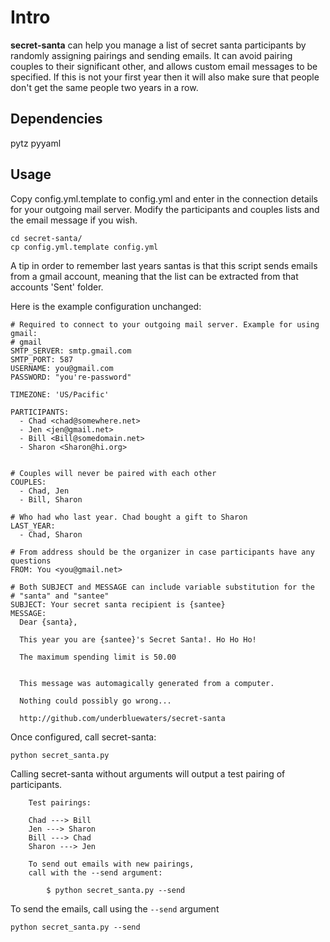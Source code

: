 Intro
=====

**secret-santa** can help you manage a list of secret santa participants by
randomly assigning pairings and sending emails. It can avoid pairing 
couples to their significant other, and allows custom email messages to be 
specified. If this is not your first year then it will also make sure that
people don't get the same people two years in a row.

Dependencies
------------

pytz
pyyaml

Usage
-----

Copy config.yml.template to config.yml and enter in the connection details 
for your outgoing mail server. Modify the participants and couples lists and 
the email message if you wish.

    cd secret-santa/
    cp config.yml.template config.yml

A tip in order to remember last years santas is that this script sends emails from
a gmail account, meaning that the list can be extracted from that accounts
'Sent' folder.

Here is the example configuration unchanged:

    # Required to connect to your outgoing mail server. Example for using gmail:
    # gmail
    SMTP_SERVER: smtp.gmail.com
    SMTP_PORT: 587
    USERNAME: you@gmail.com
    PASSWORD: "you're-password"

    TIMEZONE: 'US/Pacific'

    PARTICIPANTS:
      - Chad <chad@somewhere.net>
      - Jen <jen@gmail.net>
      - Bill <Bill@somedomain.net>
      - Sharon <Sharon@hi.org>


    # Couples will never be paired with each other
    COUPLES:
      - Chad, Jen
      - Bill, Sharon

    # Who had who last year. Chad bought a gift to Sharon
    LAST_YEAR:
      - Chad, Sharon

    # From address should be the organizer in case participants have any questions
    FROM: You <you@gmail.net>

    # Both SUBJECT and MESSAGE can include variable substitution for the 
    # "santa" and "santee"
    SUBJECT: Your secret santa recipient is {santee}
    MESSAGE: 
      Dear {santa},

      This year you are {santee}'s Secret Santa!. Ho Ho Ho!

      The maximum spending limit is 50.00


      This message was automagically generated from a computer. 

      Nothing could possibly go wrong...

      http://github.com/underbluewaters/secret-santa

Once configured, call secret-santa:

    python secret_santa.py

Calling secret-santa without arguments will output a test pairing of 
participants.

        Test pairings:

        Chad ---> Bill
        Jen ---> Sharon
        Bill ---> Chad
        Sharon ---> Jen

        To send out emails with new pairings,
        call with the --send argument:

            $ python secret_santa.py --send

To send the emails, call using the `--send` argument

    python secret_santa.py --send
